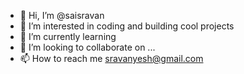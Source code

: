 - 👋 Hi, I’m @saisravan
- 👀 I’m interested in coding and building cool projects
- 🌱 I’m currently learning 
- 💞️ I’m looking to collaborate on ...
- 📫 How to reach me sravanyesh@gmail.com

<!---
sravanyesh/sravanyesh is a ✨ special ✨ repository because its `README.md` (this file) appears on your GitHub profile.
You can click the Preview link to take a look at your changes.
--->
